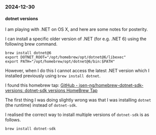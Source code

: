 ### 2024-12-30
#### dotnet versions
I am playing with .NET on OS X, and here are some notes for posterity.

I can install a specific older version of .NET (for e.g. .NET 6) using the following brew command.

```
brew install dotnet@6
export DOTNET_ROOT="/opt/homebrew/opt/dotnet@6/libexec"
export PATH="/opt/homebrew/opt/dotnet@6/bin:$PATH"
```

However, when I do this I cannot access the latest .NET version which I installed previously using `brew install dotnet`. 

I found this homebrew tap: [GitHub - isen-ng/homebrew-dotnet-sdk-versions: dotnet-sdk versions HomeBrew Tap](https://github.com/isen-ng/homebrew-dotnet-sdk-versions)

The first thing I was doing slightly wrong was that I was installing `dotnet` (the runtime) instead of `dotnet-sdk`.

I realised the correct way to install multiple versions of `dotnet-sdk` is as follows.

```
brew install dotnet-sdk

```

